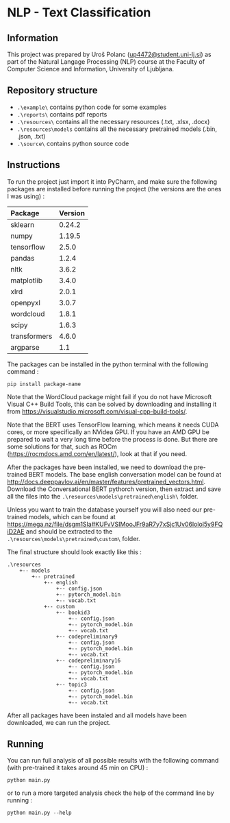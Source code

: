 # NLP - Text Classification

## Information

This project was prepared by Uroš Polanc ([up4472@student.uni-lj.si](mailto:up4472@student.uni-lj.si))
as part of the Natural Langage Processing (NLP) course at the Faculty of Computer Science and Information,
University of Ljubljana.

## Repository structure

- ``` .\example\ ``` contains python code for some examples
- ``` .\reports\ ``` contains pdf reports
- ``` .\resources\ ``` contains all the necessary resources (.txt, .xlsx, .docx)
- ``` .\resources\models ``` contains all the necessary pretrained models (.bin, .json, .txt)
- ``` .\source\ ``` contains python source code

## Instructions

To run the project just import it into PyCharm, and make sure the following packages are installed
before running the project (the versions are the ones I was using) :

| Package       | Version   |
| :---          | :---      |
| sklearn       | 0.24.2    |
| numpy         | 1.19.5    |
| tensorflow    | 2.5.0     |
| pandas        | 1.2.4     |
| nltk          | 3.6.2     |
| matplotlib    | 3.4.0     |
| xlrd          | 2.0.1     |
| openpyxl      | 3.0.7     |
| wordcloud     | 1.8.1     |
| scipy         | 1.6.3     |
| transformers  | 4.6.0     |
| argparse      | 1.1       |

The packages can be installed in the python terminal with the following command :

```
pip install package-name
```

Note that the WordCloud package might fail if you do not have Microsoft Visual C++ Build Tools, this can be solved by
downloading and installing it from https://visualstudio.microsoft.com/visual-cpp-build-tools/.

Note that the BERT uses TensorFlow  learning, which means it needs CUDA cores, or more specifically an NVidea GPU. If you
have an AMD GPU be prepared to wait a very long time before the process is done. But there are some solutions for that,
such as ROCm (https://rocmdocs.amd.com/en/latest/), look at that if you need.

After the packages have been installed, we need to download the pre-trained BERT models. The base english conversation
model can be found at http://docs.deeppavlov.ai/en/master/features/pretrained_vectors.html. Download the Conversational
BERT pythorch version, then extract and save all the files into the ``` .\resources\models\pretrained\english\ ```
folder.

Unless you want to train the database yourself you will also need our pre-trained models, which can be found at
https://mega.nz/file/dsgm1SIa#KUFvVSIMooJFr9aR7y7xSjc1Uv06lolol5y9FQiD2AE and should be extracted to the
``` .\resources\models\pretrained\custom\ ``` folder.

The final structure should look exactly like this :
```
.\resources
    +-- models
        +-- pretrained
            +-- english
                +-- config.json
                +-- pytorch_model.bin
                +-- vocab.txt
            +-- custom
                +-- bookid3
                    +-- config.json
                    +-- pytorch_model.bin
                    +-- vocab.txt
                +-- codepreliminary9
                    +-- config.json
                    +-- pytorch_model.bin
                    +-- vocab.txt
                +-- codepreliminary16
                    +-- config.json
                    +-- pytorch_model.bin
                    +-- vocab.txt
                +-- topic3
                    +-- config.json
                    +-- pytorch_model.bin
                    +-- vocab.txt
```

After all packages have been instaled and all models have been downloaded, we can run the project.

## Running

You can run full analysis of all possible results with the following command (with pre-trained it takes around 45 min
on CPU) :

```
python main.py
```

or to run a more targeted analysis check the help of the command line by running :

```
python main.py --help
```
